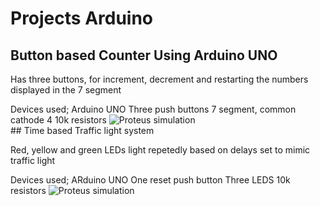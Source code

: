 # Projects Arduino
 
 ## Button based Counter Using Arduino UNO 

<p>Has three buttons, for increment, decrement and restarting the numbers displayed in the 7 segment</p>
Devices used;
<l1>Arduino UNO</l1>
<l2>Three push buttons</l2>
<l3>7 segment, common cathode<l3>
<l4>4 10k resistors</l4>

<image src="https://github.com/Chemutaiselim/Arduino_/blob/main/Time%20based%20Traffic%20lights%20system.PNG" alt="Proteus simulation">
<br>
## Time based Traffic light system
<p>Red, yellow and green LEDs light repetedly based on delays set to mimic traffic light</p> 
Devices used;
<l1>ARduino UNO</l1>
<l2>One reset push button</l2>
<l3>Three LEDS</l3>
<l4>10k resistors<l4>
<image src="https://github.com/Chemutaiselim/Arduino_/blob/main/Time%20based%20Traffic%20lights%20system.PNG" alt="Proteus simulation">





